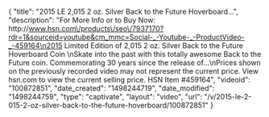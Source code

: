 {
    "title": "2015 LE 2,015 2 oz. Silver Back to the Future Hoverboard...",
    "description": "For More Info or to Buy Now: http:\/\/www.hsn.com\/products\/seo\/7937170?rdr=1&sourceid=youtube&cm_mmc=Social-_-Youtube-_-ProductVideo-_-459164\n2015 Limited Edition of 2,015 2 oz. Silver Back to the Future Hoverboard Coin  \nSkate into the past with this totally awesome Back to the Future coin. Commemorating 30 years since the release of...\nPrices shown on the previously recorded video may not represent the current price.  View hsn.com to view the current selling price. HSN Item #459164",
    "videoid": "100872851",
    "date_created": "1498244719",
    "date_modified": "1498244759",
    "type": "captivate",
    "layout": "video",
    "url": "\/v\/2015-le-2-015-2-oz-silver-back-to-the-future-hoverboard\/100872851"
}